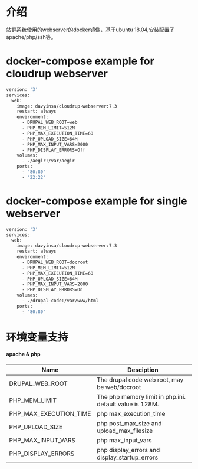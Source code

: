 # 介绍
站群系统使用的webserver的docker镜像，基于ubuntu 18.04,安装配置了apache/php/ssh等。

# docker-compose example for cloudrup webserver
```bash
version: '3'
services:
  web:
    image: davyinsa/cloudrup-webserver:7.3
    restart: always
    environment: 
      - DRUPAL_WEB_ROOT=web
      - PHP_MEM_LIMIT=512M
      - PHP_MAX_EXECUTION_TIME=60
      - PHP_UPLOAD_SIZE=64M
      - PHP_MAX_INPUT_VARS=2000
      - PHP_DISPLAY_ERRORS=Off
    volumes:
      - ./aegir:/var/aegir
    ports:
      - "80:80"
      - "22:22"
```

# docker-compose example for single webserver
```bash
version: '3'
services:
  web:
    image: davyinsa/cloudrup-webserver:7.3
    restart: always
    environment: 
      - DRUPAL_WEB_ROOT=docroot
      - PHP_MEM_LIMIT=512M
      - PHP_MAX_EXECUTION_TIME=60
      - PHP_UPLOAD_SIZE=64M
      - PHP_MAX_INPUT_VARS=2000
      - PHP_DISPLAY_ERRORS=On
    volumes:
      - ./drupal-code:/var/www/html
    ports:
      - "80:80"
```
# 环境变量支持
#### apache & php
|Name|Desciption|
|----|----------|
|DRUPAL_WEB_ROOT|The drupal code web root, may be web/docroot|
|PHP_MEM_LIMIT|The php memory limit in php.ini. default value is 128M.|
|PHP_MAX_EXECUTION_TIME|php max_execution_time|
|PHP_UPLOAD_SIZE|php post_max_size and upload_max_filesize|
|PHP_MAX_INPUT_VARS|php max_input_vars|
|PHP_DISPLAY_ERRORS|php display_errors and display_startup_errors|
